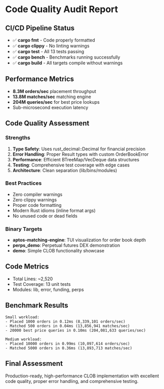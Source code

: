 # Code Quality Audit Report

## CI/CD Pipeline Status
- ✅ **cargo fmt** - Code properly formatted
- ✅ **cargo clippy** - No linting warnings
- ✅ **cargo test** - All 13 tests passing
- ✅ **cargo bench** - Benchmarks running successfully
- ✅ **cargo build** - All targets compile without warnings

## Performance Metrics
- **8.3M orders/sec** placement throughput
- **13.8M matches/sec** matching engine
- **204M queries/sec** for best price lookups
- Sub-microsecond execution latency

## Code Quality Assessment

### Strengths
1. **Type Safety**: Uses rust_decimal::Decimal for financial precision
2. **Error Handling**: Proper Result types with custom OrderBookError
3. **Performance**: Efficient BTreeMap/VecDeque data structures
4. **Testing**: Comprehensive test coverage with edge cases
5. **Architecture**: Clean separation (lib/bins/modules)

### Best Practices
- Zero compiler warnings
- Zero clippy warnings
- Proper code formatting
- Modern Rust idioms (inline format args)
- No unused code or dead fields

### Binary Targets
- **aptos-matching-engine**: TUI visualization for order book depth
- **perps_demo**: Perpetual futures DEX demonstration
- **demo**: Simple CLOB functionality showcase

## Code Metrics
- Total Lines: ~2,520
- Test Coverage: 13 unit tests
- Modules: lib, error, funding, perps

## Benchmark Results
```
Small workload:
- Placed 1000 orders in 0.12ms (8,339,101 orders/sec)
- Matched 500 orders in 0.04ms (13,856,941 matches/sec)
- 20000 best price queries in 0.10ms (204,081,633 queries/sec)

Medium workload:
- Placed 10000 orders in 0.99ms (10,097,614 orders/sec)
- Matched 5000 orders in 0.36ms (13,893,713 matches/sec)
```

## Final Assessment
Production-ready, high-performance CLOB implementation with excellent code quality, proper error handling, and comprehensive testing.